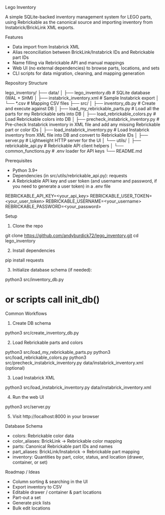 Lego Inventory

A simple SQLite-backed inventory management system for LEGO parts, using Rebrickable as the canonical source and importing inventory from Instabrick/BrickLink XML exports.

Features
* Data import from Instabrick XML
* Alias reconciliation between BrickLink/Instabrick IDs and Rebrickable part IDs
* Name filling via Rebrickable API and manual mappings
* Web UI (no external dependencies) to browse parts, locations, and sets
* CLI scripts for data migration, cleaning, and mapping generation

Repository Structure

lego_inventory/
├── data/
│   ├── lego_inventory.db                # SQLite database (WAL + SHM)
│   ├── instabrick_inventory.xml         # Sample Instabrick export
│   └── *.csv                            # Mapping CSV files
├── src/
│   ├── inventory_db.py                  # Create and execute against DB
│   ├── load_my_rebrickable_parts.py     # Load all the parts for my Rebrickable sets into DB
│   ├── load_rebrickable_colors.py       # Load Rebrickable colors into DB
│   ├── precheck_instabrick_inventory.py # Pre-check Instabrick inventory in XML file and add any missing Rebrickable part or color IDs
│   ├── load_instabrick_inventory.py     # Load Instabrick inventory from XML file into DB and convert to Rebrickable IDs
│   ├── server.py                        # Lightweight HTTP server for the UI
│   └── utils/
│       ├── rebrickable_api.py           # Rebrickable API client helpers
│       └── common_functions.py          # .env loader for API keys
└── README.md

Prerequisites

* Python 3.9+
* Dependencies (in src/utils/rebrickable_api.py): requests
* A Rebrickable API key and user token (and username and password, if you need to generate a user token) in a .env file

REBRICKABLE_API_KEY=<your_api_key>
REBRICKABLE_USER_TOKEN=<your_user_token>
REBRICKABLE_USERNAME=<your_username>
REBRICKABLE_PASSWORD=<your_password>

Setup

1.	Clone the repo

git clone https://github.com/andyburdick72/lego_inventory.git
cd lego_inventory

2.	Install dependencies

pip install requests

3.	Initialize database schema (if needed):

python3 src/inventory_db.py 
# or scripts call init_db()

Common Workflows

1. Create DB schema

python3 src/create_inventory_db.py

2. Load Rebrickable parts and colors

python3 src/load_my_rebrickable_parts.py
python3 src/load_rebrickable_colors.py
python3 src/precheck_instabrick_inventory.py data/instabrick_inventory.xml (optional)

3. Load Instabrick XML

python3 src/load_instabrick_inventory.py data/instabrick_inventory.xml

4. Run the web UI

python3 src/server.py

5. Visit http://localhost:8000 in your browser

Database Schema

* colors: Rebrickable color data
* color_aliases: BrickLink → Rebrickable color mapping
* parts: Canonical Rebrickable part IDs and names
* part_aliases: BrickLink/Instabrick → Rebrickable part mapping
* inventory: Quantities by part, color, status, and location (drawer, container, or set)

Roadmap / Ideas

* Column sorting & searching in the UI
* Export inventory to CSV
* Editable drawer / container & part locations
* Part-out a set
* Generate pick lists
* Bulk edit locations